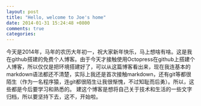 ```yaml
---
layout: post
title: "Hello, welcome to Joe's home"
date: 2014-01-31 15:24:48 +0800
comments: true
categories: 
---
```

今天是2014年，马年的农历大年初一，祝大家新年快乐，马上想啥有啥。这是我在github搭建的免费个人博客。<!--more-->由于今天才接触使用Octopress在github上搭建个人博客，所以仅仅是把环境搭建好了，可以从这篇博客看出来，现在我连基本的markdown语法都还不清楚，实际上我还是首次接触markdown，还有git等都很陌生（作为一名程序猿，连git都很陌生让我很惭愧，不过知耻而后勇）。所以，这些都是今后要学习和熟悉的。
建这个博客是想将自己关于技术和生活的一些文字归档，所以要坚持下去，这不，开始啦。